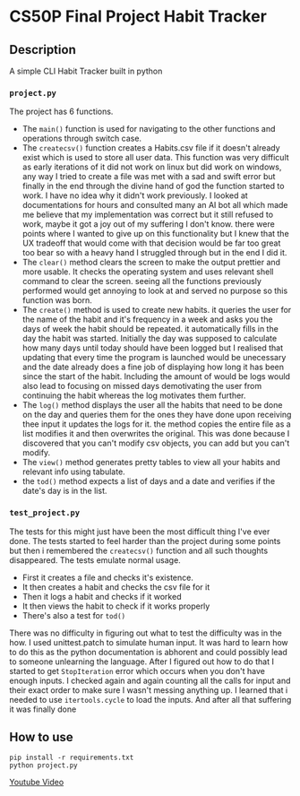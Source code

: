 # CS50P Final Project Habit Tracker
## Description
A simple CLI Habit Tracker built in python

### `project.py`
The project has 6 functions.
* The `main()` function is used for navigating to the other functions and operations through switch case.
* The `createcsv()` function creates a Habits.csv file if it doesn't already exist which is used to store all user data. This function was very difficult as early iterations of it did not work on linux but did work on windows, any way I tried to create a file was met with a sad and swift error but finally in the end through the divine hand of god the function started to work. I have no idea why it didn't work previously. I looked at documentations for hours and consulted many an AI bot all which made me believe that my implementation was correct but it still refused to work, maybe it got a joy out of my suffering I don't know. there were points where I wanted to give up on this functionality but I knew that the UX tradeoff that would come with that decision would be far too great too bear so with a heavy hand I struggled through but in the end I did it.
* The `clear()` method clears the screen to make the output prettier and more usable. It checks the operating system and uses relevant shell command to clear the screen. seeing all the functions previously performed would get annoying to look at and served no purpose so this function was born.
* The `create()` method is used to create new habits. it queries the user for the name of the habit and it's frequency in a week and asks you the days of week the habit should be repeated. it automatically fills in the day the habit was started. Initially the day was supposed to calculate how many days until today should have been logged but I realised that updating that every time the program is launched would be unecessary and the date already does a fine job of displaying how long it has been since the start of the habit. Including the amount of would be logs would also lead to focusing on missed days demotivating the user from continuing the habit whereas the log motivates them further.
* The `log()` method displays the user all the habits that need to be done on the day and queries them for the ones they have done upon receiving thee input it updates the logs for it. the method copies the entire file as a list modifies it and then overwrites the original. This was done because I discovered that you can't modify csv objects, you can add but you can't modify.
* The `view()` method generates pretty tables to view all your habits and relevant info using tabulate.
* the `tod()` method expects a list of days and a date and verifies if the date's day is in the list.

### `test_project.py`
The tests for this might just have been the most difficult thing I've ever done. The tests started to feel harder than the project during some points but then i remembered the `createcsv()` function and all such thoughts disappeared. The tests emulate normal usage. 
* First it creates a file and checks it's existence.
* It then creates a habit and checks the csv file for it
* Then it logs a habit and checks if it worked
* It then views the habit to check if it works properly
* There's also a test for `tod()`

There was no difficulty in figuring out what to test the difficulty was in the how. I used unittest.patch to simulate human input. It was hard to learn how to do this as the python documentation is abhorent and could possibly lead to someone unlearning the language. After I figured out how to do that I started to get `StopIteration` error which occurs when you don't have enough inputs. I checked again and again counting all the calls for input and their exact order to make sure I wasn't messing anything up. I learned that i needed to use `itertools.cycle` to load the inputs. And after all that suffering it was finally done

## How to use
```
pip install -r requirements.txt
python project.py
```

[Youtube Video](https://youtu.be/rBtb075Zbw8)
